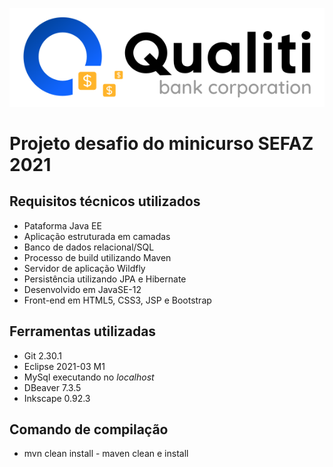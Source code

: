 ![Qualiti Bank Corporation](https://github.com/ilanmargolis/QualitiBank/blob/master/WebContent/images/logomarca.png)


# Projeto desafio do minicurso SEFAZ 2021 

## Requisitos técnicos utilizados
* Pataforma Java EE
* Aplicação estruturada em camadas
* Banco de dados relacional/SQL
* Processo de build utilizando Maven
* Servidor de aplicação Wildfly
* Persistência utilizando JPA e Hibernate
* Desenvolvido em JavaSE-12
* Front-end em HTML5, CSS3, JSP e Bootstrap

## Ferramentas utilizadas
* Git 2.30.1
* Eclipse 2021-03 M1
* MySql executando no *localhost*
* DBeaver 7.3.5
* Inkscape 0.92.3

## Comando de compilação
* mvn clean install - maven clean e install

